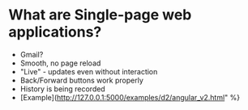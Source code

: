 # What are Single-page web applications?

* Gmail?
* Smooth, no page reload
* "Live" - updates even without interaction
* Back/Forward buttons work properly
* History is being recorded
* [Example](http://127.0.0.1:5000/examples/d2/angular_v2.html" %}



